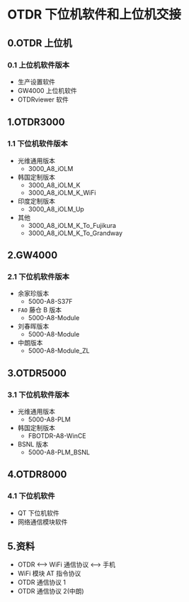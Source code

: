 # OTDR 下位机软件和上位机交接

## 0.OTDR 上位机

### 0.1 上位机软件版本

- 生产设置软件
- GW4000 上位机软件
- OTDRviewer 软件

## 1.OTDR3000

### 1.1 下位机软件版本

- 光维通用版本
  - 3000_A8_iOLM
- 韩国定制版本
  - 3000_A8_iOLM_K
  - 3000_A8_iOLM_K_WiFi
- 印度定制版本
  - 3000_A8_iOLM_Up
- 其他
  - 3000_A8_iOLM_K_To_Fujikura
  - 3000_A8_iOLM_K_To_Grandway

## 2.GW4000

### 2.1 下位机软件版本

- 余家珍版本
  - 5000-A8-S37F
- `FAO` 藤仓 B 版本
  - 5000-A8-Module
- 刘春晖版本
  - 5000-A8-Module
- 中朗版本
  - 5000-A8-Module_ZL

## 3.OTDR5000

### 3.1 下位机软件版本

- 光维通用版本
  - 5000-A8-PLM
- 韩国定制版本
  - FBOTDR-A8-WinCE
- BSNL 版本
  - 5000-A8-PLM_BSNL

## 4.OTDR8000

### 4.1 下位机软件

- QT 下位机软件
- 网络通信模块软件

## 5.资料

- OTDR <--> WiFi 通信协议 <--> 手机
- WiFi 模块 AT 指令协议
- OTDR 通信协议 1
- OTDR 通信协议 2(中朗)

